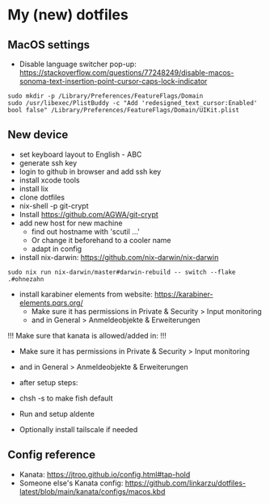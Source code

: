 # My (new) dotfiles


## MacOS settings

- Disable language switcher pop-up: https://stackoverflow.com/questions/77248249/disable-macos-sonoma-text-insertion-point-cursor-caps-lock-indicator
```shell
sudo mkdir -p /Library/Preferences/FeatureFlags/Domain
sudo /usr/libexec/PlistBuddy -c "Add 'redesigned_text_cursor:Enabled' bool false" /Library/Preferences/FeatureFlags/Domain/UIKit.plist
```

## New device

- set keyboard layout to English - ABC
- generate ssh key
- login to github in browser and add ssh key
- install xcode tools
- install lix
- clone dotfiles
- nix-shell -p git-crypt
- Install https://github.com/AGWA/git-crypt
- add new host for new machine
    - find out hostname with 'scutil ...'
    - Or change it beforehand to a cooler name
    - adapt in config
- install nix-darwin: https://github.com/nix-darwin/nix-darwin

```shell
sudo nix run nix-darwin/master#darwin-rebuild -- switch --flake .#ohnezahn
```

- install karabiner elements from website: https://karabiner-elements.pqrs.org/
    - Make sure it has permissions in Private & Security > Input monitoring
    - and in General > Anmeldeobjekte & Erweiterungen

!!! Make sure that kanata is allowed/added in: !!!
- Make sure it has permissions in Private & Security > Input monitoring
- and in General > Anmeldeobjekte & Erweiterungen


- after setup steps:
- chsh -s to make fish default
- Run and setup aldente
- Optionally install tailscale if needed

## Config reference

- Kanata: https://jtroo.github.io/config.html#tap-hold
- Someone else's Kanata config: https://github.com/linkarzu/dotfiles-latest/blob/main/kanata/configs/macos.kbd
